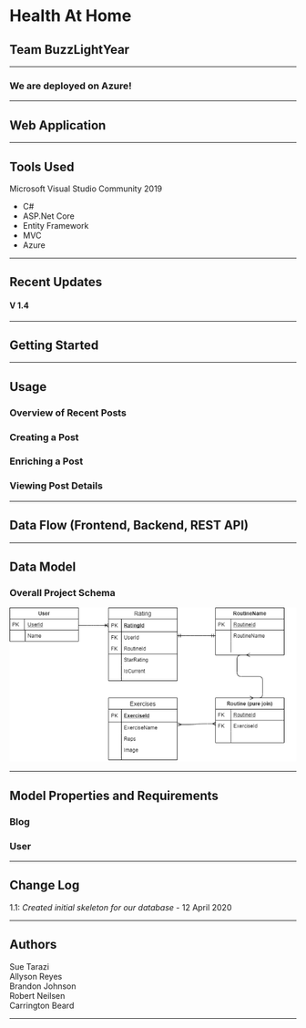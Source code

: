 # Health At Home

## Team BuzzLightYear
---
### We are deployed on Azure!

<!-- [project url here] -->

---
## Web Application
<!-- ***[Explain your app, should be at least a paragraph. What does it do? Why should I use? Sell your product!]***

The web application consists of a frontend written in Razor views, HTML, CSS,
Bootstrap, Popper, and jQuery. The backend was written in C# using ASP.NET Core 2, Entity Framework Core, and the MVC framework.

An interface is provided to create new blog
posts, view existing blog posts, edit existing blog posts, delete existing
blog posts, and search by both keywords and usernames. All blog posts can be
enriched using Azure Language Services (part of Microsoft's Cognitive Services
suite), Bing Image API, and Parallel Dots (for automated tagging of posts via
key phrases detected within the post's body). Image enrichments can be added
based on the overall sentiment score (a range 0.0 - 1.0 related to the mood
of the post) and key phrases / keywords detected in the posts. Optionally, users
can choose to opt-out of these features for privacy or data collection concerns. -->

---

## Tools Used
Microsoft Visual Studio Community 2019 

- C#
- ASP.Net Core
- Entity Framework
- MVC
- Azure
<!-- - Parallel Dots API -->

---

## Recent Updates

#### V 1.4
<!-- *Added OAuth for MySpace* - 23 Jan 2003 -->

---

## Getting Started

<!-- Clone this repository to your local machine.

```
$ git clone https://github.com/YourRepo/YourProject.git
```
Once downloaded, you can either use the dotnet CLI utilities or Visual Studio 2017 (or greater) to build the web application. The solution file is located in the AmandaFE subdirectory at the root of the repository.
```
cd YourRepo/YourProject
dotnet build
```
The dotnet tools will automatically restore any NuGet dependencies. Before running the application, the provided code-first migration will need to be applied to the SQL server of your choice configured in the /AmandaFE/AmandaFE/appsettings.json file. This requires the Microsoft.EntityFrameworkCore.Tools NuGet package and can be run from the NuGet Package Manager Console:
```
Update-Database
```
Once the database has been created, the application can be run. Options for running and debugging the application using IIS Express or Kestrel are provided within Visual Studio. From the command line, the following will start an instance of the Kestrel server to host the application:
```
cd YourRepo/YourProject
dotnet run
```
Unit testing is included in the AmandaFE/FrontendTesting project using the xUnit test framework. Tests have been provided for models, view models, controllers, and utility classes for the application. -->

---

## Usage
<!-- ***[Provide some images of your app with brief description as title]*** -->

### Overview of Recent Posts
<!-- ![Overview of Recent Posts](https://via.placeholder.com/500x250) -->

### Creating a Post
<!-- ![Post Creation](https://via.placeholder.com/500x250) -->

### Enriching a Post
<!-- ![Enriching Post](https://via.placeholder.com/500x250) -->

### Viewing Post Details
<!-- ![Details of Post](https://via.placeholder.com/500x250) -->

---
## Data Flow (Frontend, Backend, REST API)
<!-- ***[Add a clean and clear explanation of what the data flow is. Walk me through it.]***
![Data Flow Diagram](/assets/img/Flowchart.png) -->

---
## Data Model

### Overall Project Schema
<!-- ***[Add a description of your DB schema. Explain the relationships to me.]***
![Database Schema](/assets/img/ERD.png) -->

![Database Schema](./assets/HealthAtHomeERD.png)

---
## Model Properties and Requirements

### Blog

<!-- | Parameter | Type | Required |
| --- | --- | --- |
| ID  | int | YES |
| Summary | string | YES |
| Content | string | YES |
| Tags | string(s) | NO |
| Picture | img jpeg/png | NO |
| Sentiment | float | NO |
| Keywords | string(s) | NO |
| Related Posts | links | NO |
| Date | date/time object | YES | -->


### User

<!-- | Parameter | Type | Required |
| --- | --- | --- |
| ID  | int | YES |
| Name/Author | string | YES |
| Posts | list | YES | -->

---

## Change Log
1.1: *Created initial skeleton for our database* - 12 April 2020   

---

## Authors
Sue Tarazi  
Allyson Reyes  
Brandon Johnson  
Robert Neilsen  
Carrington Beard

---
